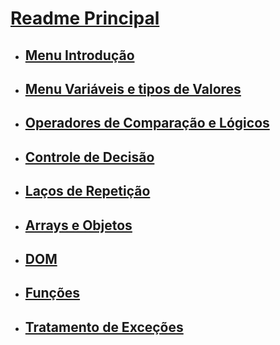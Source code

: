 

# [Readme Principal](../README.md)

- ## [Menu Introdução](introducao/menu-introducao.md)

- ## [Menu Variáveis e tipos de Valores](variaveis_tipos-valores/menu_variaveis-valores.md)

- ## [Operadores de Comparação e Lógicos](operadores-comparacao-logicos/menu-operadores_logicos_comparacao.md)

- ## [Controle de Decisão](Controle-decisao/menu_controle-decisao.md)

- ## [Laços de Repetição](Lacos-Repeticao/menu_lacos-repeticao.md)

- ## [Arrays e Objetos](Arrays-Objetos/menu_arrays-objetos.md)

- ## [DOM](DOM/menu-dom.md)

- ## [Funções](Funcoes/menu-funcoes.md)

- ## [Tratamento de Exceções](Tratamento-Excecoes/menu.md)